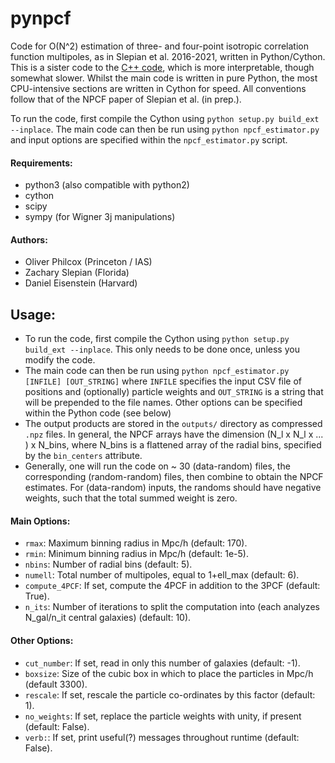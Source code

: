 # pynpcf

Code for O(N^2) estimation of three- and four-point isotropic correlation function multipoles, as in Slepian et al. 2016-2021, written in Python/Cython. This is a sister code to the [C++ code](https://github.com/oliverphilcox/NPCF-Estimator), which is more interpretable, though somewhat slower. Whilst the main code is written in pure Python, the most CPU-intensive sections are written in Cython for speed. All conventions follow that of the NPCF paper of Slepian et al. (in prep.).

To run the code, first compile the Cython using ```python setup.py build_ext --inplace```. The main code can then be run using ```python npcf_estimator.py``` and input options are specified within the ```npcf_estimator.py``` script.

#### Requirements:
- python3 (also compatible with python2)
- cython
- scipy
- sympy (for Wigner 3j manipulations)

#### Authors:
- Oliver Philcox (Princeton / IAS)
- Zachary Slepian (Florida)
- Daniel Eisenstein (Harvard)

## Usage:
- To run the code, first compile the Cython using ```python setup.py build_ext --inplace```. This only needs to be done once, unless you modify the code.
- The main code can then be run using ```python npcf_estimator.py [INFILE] [OUT_STRING]``` where ```INFILE``` specifies the input CSV file of positions and (optionally) particle weights and ```OUT_STRING``` is a string that will be prepended to the file names. Other options can be specified within the Python code (see below)
- The output products are stored in the ```outputs/``` directory as compressed ```.npz``` files. In general, the NPCF arrays have the dimension (N_l x N_l x ... ) x N_bins, where N_bins is a flattened array of the radial bins, specified by the ```bin_centers``` attribute.
- Generally, one will run the code on ~ 30 (data-random) files, the corresponding (random-random) files, then combine to obtain the NPCF estimates. For (data-random) inputs, the randoms should have negative weights, such that the total summed weight is zero.

#### Main Options:
- ```rmax```: Maximum binning radius in Mpc/h (default: 170).
- ```rmin```: Minimum binning radius in Mpc/h (default: 1e-5).
- ```nbins```: Number of radial bins (default: 5).
- ```numell```: Total number of multipoles, equal to 1+ell_max (default: 6).
- ```compute_4PCF```: If set, compute the 4PCF in addition to the 3PCF (default: True).
- ```n_its```: Number of iterations to split the computation into (each analyzes N_gal/n_it central galaxies) (default: 10).

#### Other Options:
- ```cut_number```: If set, read in only this number of galaxies (default: -1).
- ```boxsize```: Size of the cubic box in which to place the particles in Mpc/h (default 3300).
- ```rescale```: If set, rescale the particle co-ordinates by this factor (default: 1).
- ```no_weights```: If set, replace the particle weights with unity, if present (default: False).
- ```verb:```: If set, print useful(?) messages throughout runtime (default: False).
